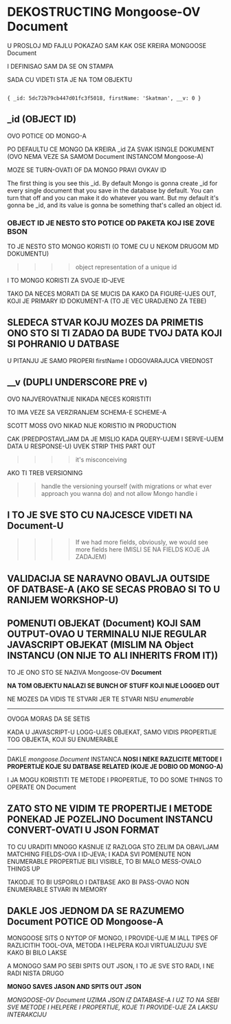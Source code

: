 # DEKOSTRUCTING Mongoose-OV **Document**

U PROSLOJ MD FAJLU POKAZAO SAM KAK OSE KREIRA MONGOOSE Document

I DEFINISAO SAM DA SE ON STAMPA

SADA CU VIDETI STA JE NA TOM OBJEKTU

```linux

{ _id: 5dc72b79cb447d01fc3f5018, firstName: 'Skatman', __v: 0 }

```

## _id (OBJECT ID)

OVO POTICE OD MONGO-A

PO DEFAULTU CE MONGO DA KREIRA _id ZA SVAK ISINGLE DOKUMENT (OVO NEMA VEZE SA SAMOM Document INSTANCOM Mongoose-A)

MOZE SE TURN-OVATI OF DA MONGO PRAVI OVKAV ID

The first thing is you see this _id. By default Mongo is gonna create _id for every single document that you save in the database by default. You can turn that off and you can make it do whatever you want. But my default it's gonna be _id, and its value is gonna be something that's called an object id.

### OBJECT ID JE NESTO STO POTICE OD PAKETA KOJ ISE ZOVE **BSON**

TO JE NESTO STO MONGO KORISTI (O TOME CU U NEKOM DRUGOM MD DOKUMENTU)

>>>> object representation of a unique id

I TO MONGO KORISTI ZA SVOJE ID-JEVE

TAKO DA NECES MORATI DA SE MUCIS DA KAKO DA FIGURE-UJES OUT, KOJI JE PRIMARY ID DOKUMENT-A (TO JE VEC URADJENO ZA TEBE)

## SLEDECA STVAR KOJU MOZES DA PRIMETIS ONO STO SI TI ZADAO DA BUDE TVOJ DATA KOJI SI POHRANIO U DATBASE

U PITANJU JE SAMO PROPERI firstName I ODGOVARAJUCA VREDNOST

## __v (DUPLI UNDERSCORE PRE v)

OVO NAJVEROVATNIJE NIKADA NECES KORISTITI

TO IMA VEZE SA VERZIRANJEM SCHEMA-E SCHEME-A

SCOTT MOSS OVO NIKAD NIJE KORISTIO IN PRODUCTION

CAK (PREDPOSTAVLJAM DA JE MISLIO KADA QUERY-UJEM I SERVE-UJEM DATA U RESPONSE-U) UVEK STRIP THIS PART OUT

>>>> it's misconceiving

AKO TI TREB VERSIONING

>> handle the versioning yourself (with migrations or what ever approach you wanna do) and not allow Mongo handle i

## I TO JE SVE STO CU NAJCESCE VIDETI NA Document-U

>>>> If we had more fields, obviously, we would see more fields here (MISLI SE NA FIELDS KOJE JA ZADAJEM)

## VALIDACIJA SE NARAVNO OBAVLJA OUTSIDE OF DATBASE-A (AKO SE SECAS PROBAO SI TO U RANIJEM WORKSHOP-U)

## POMENUTI OBJEKAT (Document) KOJI SAM OUTPUT-OVAO U TERMINALU NIJE REGULAR JAVASCRIPT OBJEKAT (MISLIM NA Object INSTANCU (ON NIJE TO ALI INHERITS FROM IT))

TO JE ONO STO SE NAZIVA Mongoose-OV **Document**

**NA TOM OBJEKTU NALAZI SE BUNCH OF STUFF KOJI NIJE LOGGED OUT**

NE MOZES DA VIDIS TE STVARI JER TE STVARI NISU *enumerable*

******

OVOGA MORAS DA SE SETIS

KADA U JAVASCRIPT-U LOGG-UJES OBJEKAT, SAMO VIDIS PROPERTIJE TOG OBJEKTA, KOJI SU ENUMERABLE

******

DAKLE *mongoose.Document* INSTANCA **NOSI I NEKE RAZLICITE METODE I PROPERTIJE KOJE SU DATBASE RELATED (KOJE JE DOBIO OD MONGO-A)**

I JA MOGU KORISTITI TE METODE I PROPERTIJE, TO DO SOME THINGS TO OPERATE ON Document

## ZATO STO NE VIDIM TE PROPERTIJE I METODE PONEKAD JE POZELJNO Document INSTANCU CONVERT-OVATI U JSON FORMAT

TO CU URADITI MNOGO KASNIJE IZ RAZLOGA STO ZELIM DA OBAVLJAM MATCHING FIELDS-OVA I ID-JEVA; I KADA SVI POMENUTE NON ENUMERABLE PROPERTIJE BILI VISIBLE, TO BI MALO MESS-OVALO THINGS UP

TAKODJE TO BI USPORILO I DATBASE AKO BI PASS-OVAO NON ENUMERABLE STVARI IN MEMORY

## DAKLE JOS JEDNOM DA SE RAZUMEMO Document POTICE OD Mongoose-A

MONGOOSE SITS O NYTOP OF MONGO, I PROVIDE-UJE M IALL TIPES OF RAZLICITIH TOOL-OVA, METODA I HELPERA KOJI VIRTUALIZUJU SVE KAKO BI BILO LAKSE

A MONOGO SAM PO SEBI SPITS OUT JSON, I TO JE SVE STO RADI, I NE RADI NISTA DRUGO

**MONGO SAVES JASON AND SPITS OUT JSON**

*MONGOOSE-OV Document UZIMA JSON IZ DATABASE-A I UZ TO NA SEBI SVE METODE I HELPERE I PROPERTIJE, KOJE TI PROVIDE-UJE ZA LAKSU INTERAKCIJU*

